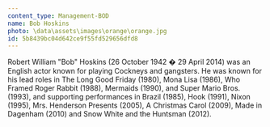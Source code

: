```yaml
---
content_type: Management-BOD
name: Bob Hoskins
photo: \data\assets\images\orange\orange.jpg
id: 5b8439bc04d642ce9f55fd529656dfd8
---
```


Robert William "Bob" Hoskins (26 October 1942 � 29 April 2014) was an English actor known for playing Cockneys and gangsters. He was known for his lead roles in The Long Good Friday (1980), Mona Lisa (1986), Who Framed Roger Rabbit (1988), Mermaids (1990), and Super Mario Bros. (1993), and supporting performances in Brazil (1985), Hook (1991), Nixon (1995), Mrs. Henderson Presents (2005), A Christmas Carol (2009), Made in Dagenham (2010) and Snow White and the Huntsman (2012).